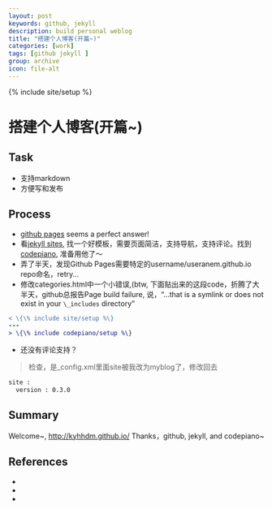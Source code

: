 ```yaml
---
layout: post
keywords: github, jekyll
description: build personal weblog
title: "搭建个人博客(开篇~)"
categories: [work]
tags: [github jekyll ]
group: archive
icon: file-alt
---
```

{% include site/setup %}


搭建个人博客(开篇~)
=========================

## Task
* 支持markdown
* 方便写和发布

## Process
* [github pages][1] seems a perfect answer!
* 看[jekyll sites][3], 找一个好模板，需要页面简洁，支持导航，支持评论。找到[codepiano][2], 准备用他了～
* 弄了半天，发现Github Pages需要特定的username/useranem.github.io repo命名，retry...
* 修改categories.html中一个小错误,(btw, 下面贴出来的这段code，折腾了大半天，github总报告Page build failure,
  说，“...that is a symlink or does not exist in your `\_includes` directory”

```diff
< \{\% include site/setup %\}
---
> \{\% include codepiano/setup %\}
```

* 还没有评论支持？
>检查，是\_config.xml里面site被我改为myblog了，修改回去

```xml
site :
  version : 0.3.0
```

## Summary
Welcome~, http://kyhhdm.github.io/
Thanks，github, jekyll, and codepiano~

## References
* [1]: http://www.ruanyifeng.com/blog/2012/08/blogging_with_jekyll.html "搭建一个免费的，无限流量的Blog----github Pages和Jekyll入门"
* [2]: http://codepiano.github.io/ "个人博客,powered by jekyll && bootstrap"
* [3]: https://github.com/jekyll/jekyll/wiki/Sites "jekyll sites"


[1]: http://www.ruanyifeng.com/blog/2012/08/blogging_with_jekyll.html "搭建一个免费的，无限流量的Blog----github Pages和Jekyll入门"
[2]: http://codepiano.github.io/ "个人博客,powered by jekyll && bootstrap"
[3]: https://github.com/jekyll/jekyll/wiki/Sites "jekyll sites"


